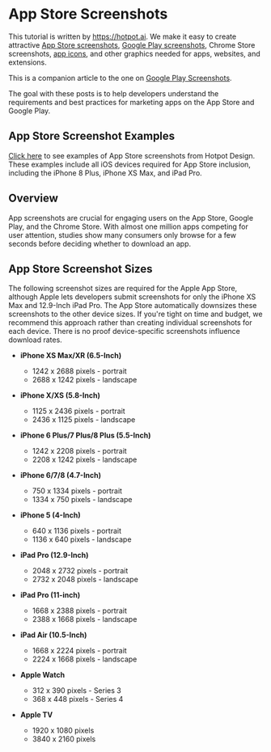 # App Store Screenshots
This tutorial is written by https://hotpot.ai. We make it easy to create attractive [App Store screenshots](https://hotpot.ai/templates/iphone_xs_max?s=github), [Google Play screenshots](https://hotpot.ai/templates/samsung_s9?s=github), Chrome Store screenshots, [app icons](https://hotpot.ai/templates/app_store_icon), and other graphics needed for apps, websites, and extensions.

This is a companion article to the one on [Google Play Screenshots](https://github.com/HotpotDesign/Google-Play-Screenshots).

The goal with these posts is to help developers understand the requirements and best practices for marketing apps on the App Store and Google Play.

## App Store Screenshot Examples

[Click here](https://hotpot.ai/templates/iphone_xs_max?s=github) to see examples of App Store screenshots from Hotpot Design. These examples include all iOS devices required for App Store inclusion, including the iPhone 8 Plus, iPhone XS Max, and iPad Pro.

## Overview
App screenshots are crucial for engaging users on the App Store, Google Play, and the Chrome Store. With almost one million apps competing for user attention, studies show many consumers only browse for a few seconds before deciding whether to download an app.

## App Store Screenshot Sizes

The following screenshot sizes are required for the Apple App Store, although Apple lets developers submit screenshots for only the iPhone XS Max and 12.9-Inch iPad Pro. The App Store automatically downsizes these screenshots to the other device sizes. If you're tight on time and budget, we recommend this approach rather than creating individual screenshots for each device. There is no proof device-specific screenshots influence download rates.

* **iPhone XS Max/XR (6.5-Inch)**
  * 1242 x 2688 pixels - portrait
  * 2688 x 1242 pixels - landscape

* **iPhone X/XS (5.8-Inch)**
  * 1125 x 2436 pixels - portrait
  * 2436 x 1125 pixels - landscape

* **iPhone 6 Plus/7 Plus/8 Plus (5.5-Inch)**
  * 1242 x 2208 pixels - portrait
  * 2208 x 1242 pixels - landscape

* **iPhone 6/7/8 (4.7-Inch)**
  * 750 x 1334 pixels - portrait
  * 1334 x 750 pixels - landscape

* **iPhone 5 (4-Inch)**
  * 640 x 1136 pixels - portrait
  * 1136 x 640 pixels - landscape

* **iPad Pro (12.9-Inch)**
  * 2048 x 2732 pixels - portrait
  * 2732 x 2048 pixels - landscape
  
* **iPad Pro (11-inch)**
  * 1668 x 2388 pixels - portrait
  * 2388 x 1668 pixels - landscape

* **iPad Air (10.5-Inch)**
  * 1668 x 2224 pixels - portrait
  * 2224 x 1668 pixels - landscape

* **Apple Watch**
  * 312 x 390 pixels - Series 3
  * 368 x 448 pixels - Series 4

* **Apple TV**
  * 1920 x 1080 pixels
  * 3840 x 2160 pixels
